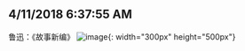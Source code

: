 

## 4/11/2018 6:37:55 AM 
鲁迅：《故事新编》 
![image](http://github.com/Laisuo/Books/raw/master/image/OldStoryRetold.jpg){: width="300px" height="500px"}






